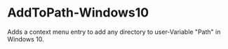 # AddToPath-Windows10
Adds a context menu entry to add any directory to user-Variable "Path" in Windows 10.
